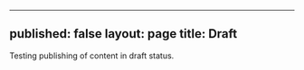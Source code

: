 
---
published: false
layout: page
title: Draft
---

Testing publishing of content in draft status. 
